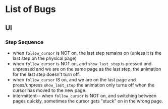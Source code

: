 # List of Bugs

## UI
### Step Sequence
* when `follow_cursor` is NOT on, the last step remains on (unless it is the last step on the physical page)
* when `follow_cursor` is NOT on, and `show_last_step` is pressed and unpressed and we are on the same page as the last step, the animation for the last step doesn't turn off.
* when `follow_cursor` IS on, and we are on the last page and press/unpress `show_last_step` the animation only turns off when the cursor has moved to the new page.
* intermittent-- when `follow_cursor` is NOT on, and switching between pages quickly, sometimes the cursor gets "stuck" on in the wrong page.
